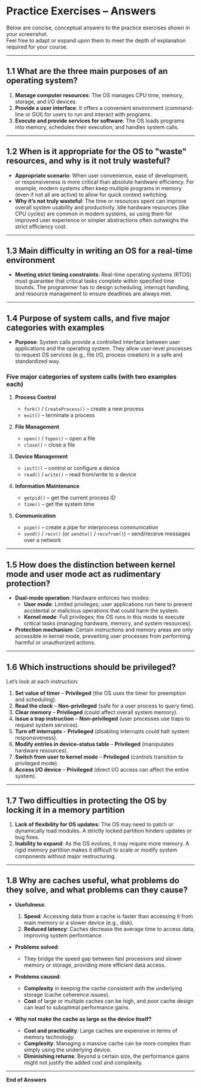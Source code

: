 # Practice Exercises – Answers

Below are concise, conceptual answers to the practice exercises shown in your screenshot.  
Feel free to adapt or expand upon them to meet the depth of explanation required for your course.

---

## 1.1 What are the three main purposes of an operating system?

1. **Manage computer resources**: The OS manages CPU time, memory, storage, and I/O devices.
2. **Provide a user interface**: It offers a convenient environment (command-line or GUI) for users to run and interact with programs.
3. **Execute and provide services for software**: The OS loads programs into memory, schedules their execution, and handles system calls.

---

## 1.2 When is it appropriate for the OS to "waste" resources, and why is it not truly wasteful?

- **Appropriate scenario**: When user convenience, ease of development, or responsiveness is more critical than absolute hardware efficiency. For example, modern systems often keep multiple programs in memory (even if not all are active) to allow for quick context switching.
- **Why it’s not truly wasteful**: The time or resources spent can improve overall system usability and productivity. Idle hardware resources (like CPU cycles) are common in modern systems, so using them for improved user experience or simpler abstractions often outweighs the strict efficiency cost.

---

## 1.3 Main difficulty in writing an OS for a real-time environment

- **Meeting strict timing constraints**: Real-time operating systems (RTOS) must guarantee that critical tasks complete within specified time bounds. The programmer has to design scheduling, interrupt handling, and resource management to ensure deadlines are always met.

---

## 1.4 Purpose of system calls, and five major categories with examples

- **Purpose**: System calls provide a controlled interface between user applications and the operating system. They allow user-level processes to request OS services (e.g., file I/O, process creation) in a safe and standardized way.

### Five major categories of system calls (with two examples each)

1. **Process Control**  
   - `fork()` / `CreateProcess()` – create a new process  
   - `exit()` – terminate a process  

2. **File Management**  
   - `open()` / `fopen()` – open a file  
   - `close()` – close a file  

3. **Device Management**  
   - `ioctl()` – control or configure a device  
   - `read()` / `write()` – read from/write to a device  

4. **Information Maintenance**  
   - `getpid()` – get the current process ID  
   - `time()` – get the system time  

5. **Communication**  
   - `pipe()` – create a pipe for interprocess communication  
   - `send()` / `recv()` (or `sendto()` / `recvfrom()`) – send/receive messages over a network  

---

## 1.5 How does the distinction between kernel mode and user mode act as rudimentary protection?

- **Dual-mode operation**: Hardware enforces two modes:  
  - **User mode**: Limited privileges; user applications run here to prevent accidental or malicious operations that could harm the system.  
  - **Kernel mode**: Full privileges; the OS runs in this mode to execute critical tasks (managing hardware, memory, and system resources).  
- **Protection mechanism**: Certain instructions and memory areas are only accessible in kernel mode, preventing user processes from performing harmful or unauthorized actions.

---

## 1.6 Which instructions should be privileged?

Let’s look at each instruction:

1. **Set value of timer** – **Privileged** (the OS uses the timer for preemption and scheduling).  
2. **Read the clock** – **Non-privileged** (safe for a user process to query time).  
3. **Clear memory** – **Privileged** (could affect overall system memory).  
4. **Issue a trap instruction** – **Non-privileged** (user processes use traps to request system services).  
5. **Turn off interrupts** – **Privileged** (disabling interrupts could halt system responsiveness).  
6. **Modify entries in device-status table** – **Privileged** (manipulates hardware resources).  
7. **Switch from user to kernel mode** – **Privileged** (controls transition to privileged mode).  
8. **Access I/O device** – **Privileged** (direct I/O access can affect the entire system).

---

## 1.7 Two difficulties in protecting the OS by locking it in a memory partition

1. **Lack of flexibility for OS updates**: The OS may need to patch or dynamically load modules. A strictly locked partition hinders updates or bug fixes.  
2. **Inability to expand**: As the OS evolves, it may require more memory. A rigid memory partition makes it difficult to scale or modify system components without major restructuring.

---

## 1.8 Why are caches useful, what problems do they solve, and what problems can they cause?

- **Usefulness**:
  1. **Speed**: Accessing data from a cache is faster than accessing it from main memory or a slower device (e.g., disk).  
  2. **Reduced latency**: Caches decrease the average time to access data, improving system performance.  

- **Problems solved**:  
  - They bridge the speed gap between fast processors and slower memory or storage, providing more efficient data access.  

- **Problems caused**:  
  - **Complexity** in keeping the cache consistent with the underlying storage (cache coherence issues).  
  - **Cost** of large or multiple caches can be high, and poor cache design can lead to suboptimal performance gains.  

- **Why not make the cache as large as the device itself?**  
  - **Cost and practicality**: Large caches are expensive in terms of memory technology.  
  - **Complexity**: Managing a massive cache can be more complex than simply using the underlying device.  
  - **Diminishing returns**: Beyond a certain size, the performance gains might not justify the added cost and complexity.

---

**End of Answers**  
